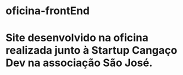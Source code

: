 # oficina-frontEnd
<h1> Site desenvolvido na oficina realizada junto à Startup Cangaço Dev na associação São José.</h1>
